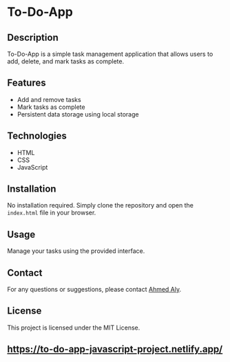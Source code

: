 # To-Do-App

## Description
To-Do-App is a simple task management application that allows users to add, delete, and mark tasks as complete.

## Features
- Add and remove tasks
- Mark tasks as complete
- Persistent data storage using local storage

## Technologies
- HTML
- CSS
- JavaScript

## Installation
No installation required. Simply clone the repository and open the `index.html` file in your browser.

## Usage
Manage your tasks using the provided interface.

## Contact
For any questions or suggestions, please contact [Ahmed Aly](mailto:ahmedelkarra@gmail.com).

## License
This project is licensed under the MIT License.

## https://to-do-app-javascript-project.netlify.app/
